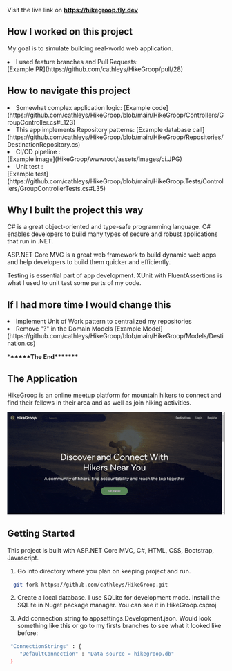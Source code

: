 Visit the live link on **https://hikegroop.fly.dev**

## How I worked on this project

My goal is to simulate building real-world web application.

<li>I used feature branches and Pull Requests: </li>[Example PR](https://github.com/cathleys/HikeGroop/pull/28)

## How to navigate this project

<li>Somewhat complex application logic: [Example code](https://github.com/cathleys/HikeGroop/blob/main/HikeGroop/Controllers/GroupController.cs#L123)</li>
<li>This app implements Repository patterns: [Example database call](https://github.com/cathleys/HikeGroop/blob/main/HikeGroop/Repositories/DestinationRepository.cs)</li>
<li>CI/CD pipeline : </li>[Example image](HikeGroop/wwwroot/assets/images/ci.JPG)
<li>Unit test : </li>[Example test](https://github.com/cathleys/HikeGroop/blob/main/HikeGroop.Tests/Controllers/GroupControllerTests.cs#L35)

## Why I built the project this way

C# is a great object-oriented and type-safe programming language. C# enables developers to build many types of secure and robust applications that run in .NET.

ASP.NET Core MVC is a great web framework to build dynamic web apps and help developers to build them quicker and efficiently.

Testing is essential part of app development. XUnit with FluentAssertions is what I used to unit test some parts of my code.

## If I had more time I would change this

<li>Implement Unit of Work pattern to centralized my repositories</li>
<li>Remove "?" in the Domain Models [Example Model](https://github.com/cathleys/HikeGroop/blob/main/HikeGroop/Models/Destination.cs)</li>

\***\*\*\*\*\***The End\***\*\*\*\*\*\***

## The Application

HikeGroop is an online meetup platform for mountain hikers to connect and find their fellows in their area and as well as join hiking activities.

![The running application](HikeGroop/wwwroot/assets/images/hikegroop.gif)

## Getting Started

This project is built with ASP.NET Core MVC, C#, HTML, CSS, Bootstrap, Javascript.

1. Go into directory where you plan on keeping project and run.

```bash
  git fork https://github.com/cathleys/HikeGroop.git
```

2. Create a local database. I use SQLite for development mode. Install the SQLite in Nuget package manager. You can see it in HikeGroop.csproj

3. Add connection string to appsettings.Development.json.
   Would look something like this or go to my firsts branches to see what it looked like before:

```bash
 "ConnectionStrings" : {
    "DefaultConnection" : "Data source = hikegroop.db"
 }
```
